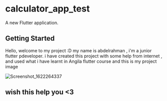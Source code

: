 # calculator_app_test

A new Flutter application.

## Getting Started
Hello, welcome to my project :D
my name is abdelrahman , i'm a junior flutter pdeveloper.
i have created this project with some help from internet , and used what i have learnt in Angila flutter course
and this is my project image

![Screenshot_1622264337](https://user-images.githubusercontent.com/54869237/120058530-c4b1d100-c04b-11eb-854c-e6211943bde7.png)

## wish this help you <3 
